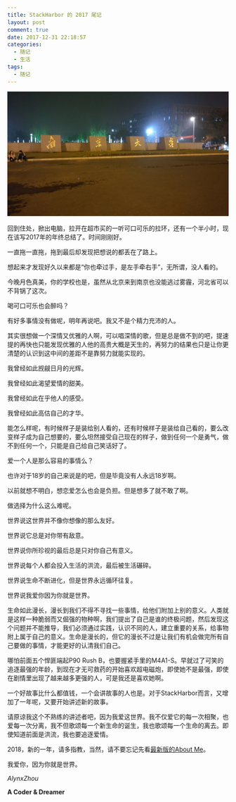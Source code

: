 ```yaml
---
title: StackHarbor 的 2017 尾记
layout: post
comment: true
date: 2017-12-31 22:18:57
categories:
  - 随记
  - 生活
tags:
  - 随记
---
```

![NJU.jpg](NJU.jpg)

回到住处，掀出电脑，拉开在超市买的一听可口可乐的拉环，还有一个半小时，现在该写2017年的年终总结了。时间刚刚好。

<!--more-->

一直拖一直拖，拖到最后却发现把想说的都丢在了路上。

想起来才发现好久以来都是“你也牵过手，是左手牵右手”，无所谓，没人看的。

今晚月色真美，你的学校也是，虽然从北京来到南京也没能逃过雾霾，河北省可以不背锅了这次。

喝可口可乐也会醉吗？

有好多事情没有做呢，明年再说吧。我又不是个精力充沛的人。

其实很想做一个深情又优雅的人啊，可以唱深情的歌，但是总是做不到的吧，提速提的再快也只能发现优雅的人他的高贵大概是天生的，再努力的结果也只是让你更清楚的认识到这中间的差距不是靠努力就能实现的。

我曾经如此觊觎日月的光辉。

我曾经如此渴望爱情的甜美。

我曾经如此在乎他人的感受。

我曾经如此高估自己的才华。

能怎么样呢，有时候样子是装给别人看的，还有时候样子是装给自己看的，要么改变样子成为自己想要的，要么坦然接受自己现在的样子，做到任何一个是勇气，做不到任何一个，只能是自己给自己笑话好了。

爱一个人是那么容易的事情么？

也许对于18岁的自己来说是的吧，但是毕竟没有人永远18岁啊。

以前就想不明白，想恋爱怎么也会是负担。但是想多了就不敢了啊。

做选择为什么这么难呢。

世界说这世界并不像你想像的那么友好。

世界说它总是对你带有敌意。

世界说你所珍视的最后总是只对你自己有意义。

世界说每个人都会投入生活的洪流，最后被生活碾碎。

世界说生命不断进化，但是世界永远循环往复。

世界说我爱你因为你就是世界。

生命如此漫长，漫长到我们不得不寻找一些事情，给他们附加上别的意义。人类就是这样一种脆弱而又倔强的物种啊，我们提出了自己是谁的终极问题，然后发现这个问题并不能推导，我们必须通过实践，认识不同的人，建立重要的关系，给事物附上属于自己的意义。生命是漫长的，但它的漫长不过是让我们有机会做完所有自己要做的事情，才能更好的认清我们自己。

哪怕前面五个悍匪端起P90 Rush B，也要握紧手里的M4A1-S。早就过了可笑的追逐最强的年龄，到现在才无可救药的开始喜欢超电磁炮，即使她不是最强，即使在剧情里出现了越来越多更强的人，可是我还是喜欢她啊。

一个好故事比什么都值钱，一个会讲故事的人也是。对于StackHarbor而言，又增加了一年呢，又要开始讲述新的故事。

请原谅我这个不熟练的讲述者吧，因为我爱这世界。我不仅爱它的每一次相聚，也爱每一次分离，我不但歌颂每一个新生命的诞生，我也歌颂每一个生命的离去。即使知道前面是洪流，我也要追逐爱情。

2018，新的一年，请多指教，当然，请不要忘记先看[最新版的About Me](/about/)。

我爱你，因为你就是世界。

*AlynxZhou*

**A Coder & Dreamer**
